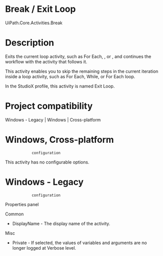 ﻿# Break / Exit Loop

UiPath.Core.Activities.Break

# Description

Exits the current loop activity, such as For Each,  , or , and continues
                the workflow with the activity that follows it.

This activity enables
                you to skip the remaining steps in the current iteration inside a loop activity,
                such as For Each, While, or For Each loop.

In the StudioX profile, this activity is named Exit Loop.

# Project compatibility

Windows - Legacy | Windows | Cross-platform

# Windows, Cross-platform
                configuration

This activity has no configurable options.

# Windows - Legacy
                configuration

Properties panel

Common

* DisplayName - The display name of the activity.

Misc

* Private - If selected, the values of variables and arguments are no longer logged at Verbose level.
